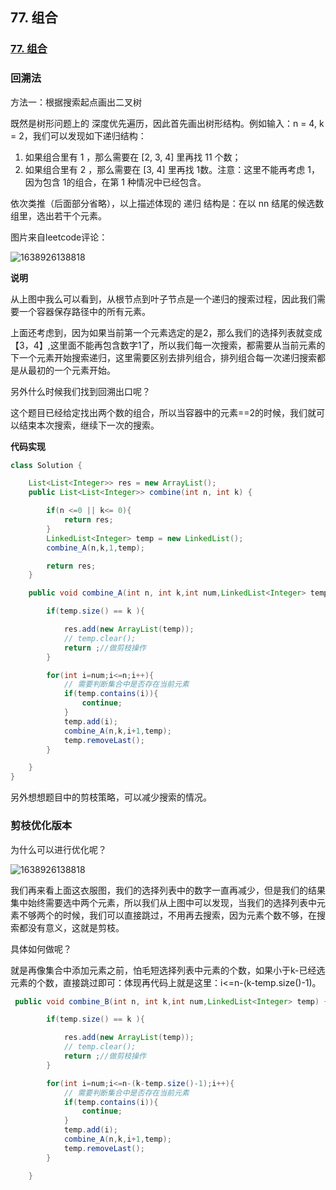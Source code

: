 ## 77. 组合

### [77. 组合](https://leetcode-cn.com/problems/combinations/)

### 回溯法

方法一：根据搜索起点画出二叉树

既然是树形问题上的 深度优先遍历，因此首先画出树形结构。例如输入：n = 4, k = 2，我们可以发现如下递归结构：

1. 如果组合里有 1 ，那么需要在 [2, 3, 4] 里再找 11 个数；
2. 如果组合里有 2 ，那么需要在 [3, 4] 里再找 1数。注意：这里不能再考虑 1，因为包含 1的组合，在第 1 种情况中已经包含。

依次类推（后面部分省略），以上描述体现的 递归 结构是：在以 nn 结尾的候选数组里，选出若干个元素。

图片来自leetcode评论：

![1638926138818](https://tprzfbucket.oss-cn-beijing.aliyuncs.com/hadoop/202112/08/091539-821220.png)

**说明**

从上图中我么可以看到，从根节点到叶子节点是一个递归的搜索过程，因此我们需要一个容器保存路径中的所有元素。

上面还考虑到，因为如果当前第一个元素选定的是2，那么我们的选择列表就变成【3，4】,这里面不能再包含数字1了，所以我们每一次搜索，都需要从当前元素的下一个元素开始搜索递归，这里需要区别去排列组合，排列组合每一次递归搜索都是从最初的一个元素开始。

另外什么时候我们找到回溯出口呢？

这个题目已经给定找出两个数的组合，所以当容器中的元素==2的时候，我们就可以结束本次搜索，继续下一次的搜索。

**代码实现**

~~~ java
class Solution {

    List<List<Integer>> res = new ArrayList();
    public List<List<Integer>> combine(int n, int k) {

        if(n <=0 || k<= 0){
            return res;
        }
        LinkedList<Integer> temp = new LinkedList();
        combine_A(n,k,1,temp);

        return res;
    }

    public void combine_A(int n, int k,int num,LinkedList<Integer> temp) {

        if(temp.size() == k ){

            res.add(new ArrayList(temp));
            // temp.clear();
            return ;//做剪枝操作
        }

        for(int i=num;i<=n;i++){
            // 需要判断集合中是否存在当前元素
            if(temp.contains(i)){
                continue;
            }
            temp.add(i);
            combine_A(n,k,i+1,temp);
            temp.removeLast();
        }

    }
}
~~~

另外想想题目中的剪枝策略，可以减少搜索的情况。

### 剪枝优化版本

为什么可以进行优化呢？

![1638926138818](https://tprzfbucket.oss-cn-beijing.aliyuncs.com/hadoop/202112/08/091539-821220.png)

我们再来看上面这衣服图，我们的选择列表中的数字一直再减少，但是我们的结果集中始终需要选中两个元素，所以我们从上图中可以发现，当我们的选择列表中元素不够两个的时候，我们可以直接跳过，不用再去搜索，因为元素个数不够，在搜索都没有意义，这就是剪枝。

具体如何做呢？

就是再像集合中添加元素之前，怕毛短选择列表中元素的个数，如果小于k-已经选元素的个数，直接跳过即可：体现再代码上就是这里：i<=n-(k-temp.size()-1)。

~~~ java
 public void combine_B(int n, int k,int num,LinkedList<Integer> temp) {

        if(temp.size() == k ){

            res.add(new ArrayList(temp));
            // temp.clear();
            return ;//做剪枝操作
        }

        for(int i=num;i<=n-(k-temp.size()-1);i++){
            // 需要判断集合中是否存在当前元素
            if(temp.contains(i)){
                continue;
            }
            temp.add(i);
            combine_A(n,k,i+1,temp);
            temp.removeLast();
        }

    }
~~~

